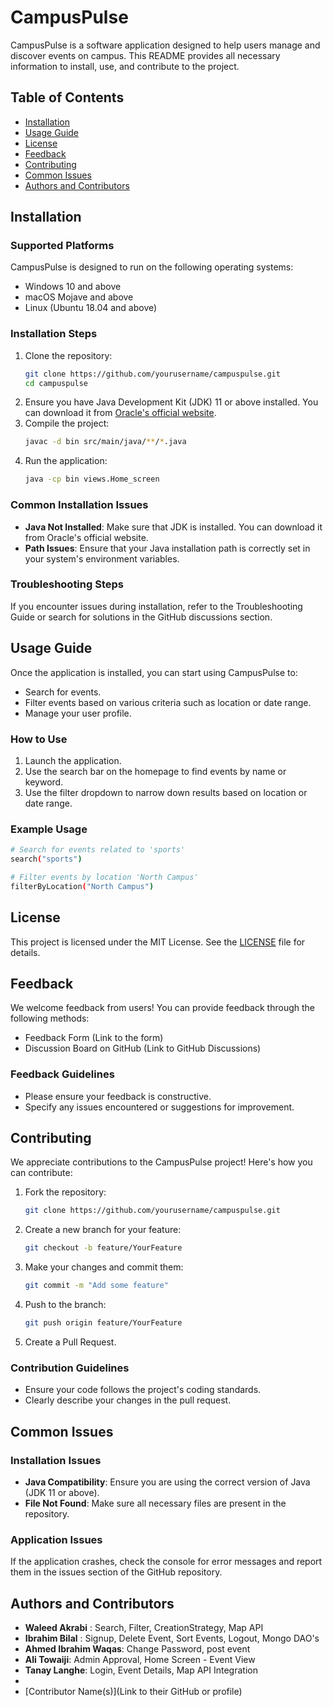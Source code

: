 
# CampusPulse

CampusPulse is a software application designed to help users manage and discover events on campus. This README provides all necessary information to install, use, and contribute to the project.

## Table of Contents
- [Installation](#installation)
- [Usage Guide](#usage-guide)
- [License](#license)
- [Feedback](#feedback)
- [Contributing](#contributing)
- [Common Issues](#common-issues)
- [Authors and Contributors](#authors-and-contributors)

## Installation

### Supported Platforms
CampusPulse is designed to run on the following operating systems:
- Windows 10 and above
- macOS Mojave and above
- Linux (Ubuntu 18.04 and above)

### Installation Steps
1. Clone the repository:
   ```bash
   git clone https://github.com/yourusername/campuspulse.git
   cd campuspulse
   ```
2. Ensure you have Java Development Kit (JDK) 11 or above installed. You can download it from [Oracle's official website](https://www.oracle.com/java/technologies/javase-jdk11-downloads.html).
3. Compile the project:
   ```bash
   javac -d bin src/main/java/**/*.java
   ```
4. Run the application:
   ```bash
   java -cp bin views.Home_screen
   ```

### Common Installation Issues
- **Java Not Installed**: Make sure that JDK is installed. You can download it from Oracle's official website.
- **Path Issues**: Ensure that your Java installation path is correctly set in your system's environment variables.

### Troubleshooting Steps
If you encounter issues during installation, refer to the Troubleshooting Guide or search for solutions in the GitHub discussions section.

## Usage Guide

Once the application is installed, you can start using CampusPulse to:
- Search for events.
- Filter events based on various criteria such as location or date range.
- Manage your user profile.

### How to Use
1. Launch the application.
2. Use the search bar on the homepage to find events by name or keyword.
3. Use the filter dropdown to narrow down results based on location or date range.

### Example Usage
```bash
# Search for events related to 'sports'
search("sports")

# Filter events by location 'North Campus'
filterByLocation("North Campus")
```

## License
This project is licensed under the MIT License. See the [LICENSE](LICENSE) file for details.

## Feedback
We welcome feedback from users! You can provide feedback through the following methods:
- Feedback Form (Link to the form)
- Discussion Board on GitHub (Link to GitHub Discussions)

### Feedback Guidelines
- Please ensure your feedback is constructive.
- Specify any issues encountered or suggestions for improvement.

## Contributing
We appreciate contributions to the CampusPulse project! Here's how you can contribute:

1. Fork the repository:
   ```bash
   git clone https://github.com/yourusername/campuspulse.git
   ```
2. Create a new branch for your feature:
   ```bash
   git checkout -b feature/YourFeature
   ```
3. Make your changes and commit them:
   ```bash
   git commit -m "Add some feature"
   ```
4. Push to the branch:
   ```bash
   git push origin feature/YourFeature
   ```
5. Create a Pull Request.

### Contribution Guidelines
- Ensure your code follows the project's coding standards.
- Clearly describe your changes in the pull request.

## Common Issues

### Installation Issues
- **Java Compatibility**: Ensure you are using the correct version of Java (JDK 11 or above).
- **File Not Found**: Make sure all necessary files are present in the repository.

### Application Issues
If the application crashes, check the console for error messages and report them in the issues section of the GitHub repository.

## Authors and Contributors
- **Waleed Akrabi** : Search, Filter, CreationStrategy, Map API
- **Ibrahim Bilal** : Signup, Delete Event, Sort Events, Logout, Mongo DAO's
- **Ahmed Ibrahim Waqas**: Change Password, post event
- **Ali Towaiji**: Admin Approval, Home Screen - Event View
- **Tanay Langhe**: Login, Event Details, Map API Integration 
- 
- [Contributor Name(s)](Link to their GitHub or profile)
